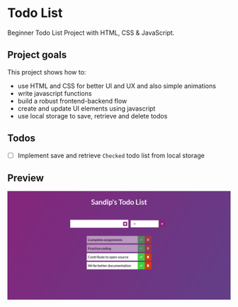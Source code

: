 # Todo List

Beginner Todo List Project with HTML, CSS & JavaScript.

## Project goals

This project shows how to:

- use HTML and CSS for better UI and UX and also simple animations
- write javascript functions
- build a robust frontend-backend flow
- create and update UI elements using javascript
- use local storage to save, retrieve and delete todos

## Todos

- [ ] Implement save and retrieve `Checked` todo list from local storage 

## Preview

![](media/todo_ss_one.PNG)
